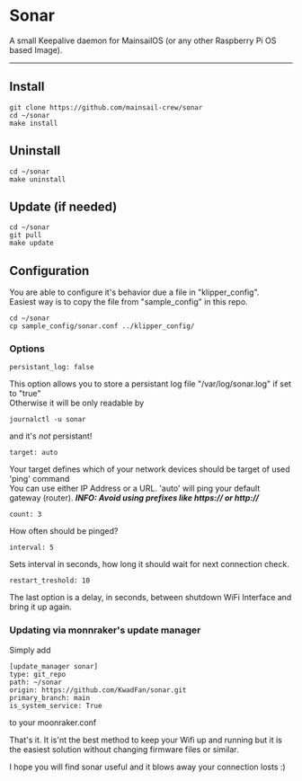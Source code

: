 # Sonar

A small Keepalive daemon for MainsailOS (or any other Raspberry Pi OS based Image).

---

## Install

    git clone https://github.com/mainsail-crew/sonar
    cd ~/sonar
    make install

## Uninstall

    cd ~/sonar
    make uninstall

## Update (if needed)

    cd ~/sonar
    git pull
    make update

## Configuration

You are able to configure it's behavior due a file in "klipper_config".\
Easiest way is to copy the file from "sample_config" in this repo.

    cd ~/sonar
    cp sample_config/sonar.conf ../klipper_config/

### Options

    persistant_log: false

This option allows you to store a persistant log file "/var/log/sonar.log" if set to "true" \
Otherwise it will be only readable by

    journalctl -u sonar

and it's _not_ persistant!

    target: auto

Your target defines which of your network devices should be target of used 'ping' command \
You can use either IP Address or a URL. 'auto' will ping your default gateway (router).
**_INFO: Avoid using prefixes like https:// or http://_**

    count: 3

How often should be pinged?

    interval: 5

Sets interval in seconds, how long it should wait for next connection check.

    restart_treshold: 10

The last option is a delay, in seconds, between shutdown WiFi Interface and bring it up again.

### Updating via monnraker's update manager

Simply add

    [update_manager sonar]
    type: git_repo
    path: ~/sonar
    origin: https://github.com/KwadFan/sonar.git
    primary_branch: main
    is_system_service: True

to your moonraker.conf

That's it. It is'nt the best method to keep your Wifi up and running but it is the easiest solution without changing firmware files or similar.

I hope you will find sonar useful and it blows away your connection losts :)
